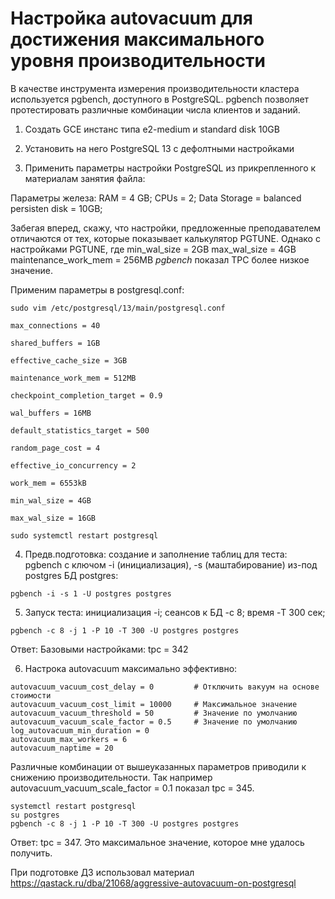 # Настройка autovacuum для достижения максимального уровня производительности

В качестве инструмента измерения производительности кластера используется pgbench, доступного в PostgreSQL. pgbench позволяет протестировать различные комбинации числа клиентов и заданий.

1. Создать GCE инстанс типа e2-medium и standard disk 10GB

2. Установить на него PostgreSQL 13 с дефолтными настройками

3. Применить параметры настройки PostgreSQL из прикрепленного к материалам занятия файла:

Параметры железа:
RAM = 4 GB;
CPUs = 2;
Data Storage = balanced persisten disk = 10GB;

Забегая вперед, скажу, что настройки, предложенные преподавателем отличаются от тех, которые показывает калькулятор PGTUNE. Однако с настройками PGTUNE, где min_wal_size = 2GB 
max_wal_size = 4GB maintenance_work_mem = 256MB *pgbench* показал TPC более низкое значение. 

Применим параметры в postgresql.conf:
``` 
sudo vim /etc/postgresql/13/main/postgresql.conf
```
```
max_connections = 40

shared_buffers = 1GB

effective_cache_size = 3GB

maintenance_work_mem = 512MB

checkpoint_completion_target = 0.9

wal_buffers = 16MB

default_statistics_target = 500

random_page_cost = 4

effective_io_concurrency = 2

work_mem = 6553kB

min_wal_size = 4GB

max_wal_size = 16GB
```
```
sudo systemctl restart postgresql
```

4. Предв.подготовка: создание и заполнение таблиц для теста: pgbench с ключом -i (инициализация), -s (маштабирование) из-под postgres БД postgres:
```
pgbench -i -s 1 -U postgres postgres
```

5. Запуск теста: инициализация -i; сеансов к БД -c 8; время -T 300 сек;  
```
pgbench -c 8 -j 1 -P 10 -T 300 -U postgres postgres
```
Ответ:
Базовыми настройками:
tpc = 342

6. Настрока autovacuum максимально эффективно:
```
autovacuum_vacuum_cost_delay = 0         # Отключить вакуум на основе стоимости
autovacuum_vacuum_cost_limit = 10000     # Максимальное значение
autovacuum_vacuum_threshold = 50         # Значение по умолчанию
autovacuum_vacuum_scale_factor = 0.5     # Значение по умолчанию
log_autovacuum_min_duration = 0
autovacuum_max_workers = 6
autovacuum_naptime = 20
```
Различные комбинации от вышеуказанных параметров приводили к снижению производительности. Так например autovacuum_vacuum_scale_factor = 0.1 показал tpc = 345.
```
systemctl restart postgresql
su postgres
pgbench -c 8 -j 1 -P 10 -T 300 -U postgres postgres
```
Ответ:
tpc = 347. Это максимальное значение, которое мне удалось получить.

При подготовке ДЗ использовал материал https://qastack.ru/dba/21068/aggressive-autovacuum-on-postgresql
